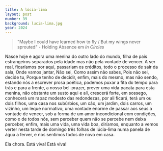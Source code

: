 ```yaml
---
title: A lúcia-lima
layout: post
number: 39
background: lucia-lima.jpg
year: 2024
---
```


> "Maybe I could have learned how to fly / But my wings never sprouted" - Holding Absence em *In Circles*

Nasce hoje e agora uma menina do outro lado do mundo, filha de pais estrangeiros separados pela idade mas não pela vontade de vencer. A ser real, ficaríamos por aqui, passariam os créditos, todo o processo de sair da sala, Onde vamos jantar, Não sei, Como assim não sabes, Pois não sei, decide tu, Porque tenho de decidir, enfim, mais do mesmo, mas não sendo, estando nós a escrever prosa poética, podemos puxar a fita do tempo para trás e para a frente, a nosso bel-prazer, prever uma vida pacata para esta menina, não obstante um susto aqui e ali, crescerá forte, em sossego, conhecerá um rapaz modesto das redondezas, por ali ficará, terá um ou dois filhos, uma casa nos subúrbios, um cão, um jardim, dois carros, um vizinho, um leque normativo, uma vontade enorme de passar aos seus a vontade de vencer, sob a forma de um amor incondicional com condições, como o de todos nós, sem perceber quem não se percebe nem deixa perceber, enfim, mais uma vida, uma vida boa, diríamos, enquanto a vemos verter nesta tarde de domingo três folhas de lúcia-lima numa panela de água a ferver, e nos sentimos todos de novo em casa.

Ela chora. Está viva! Está viva!